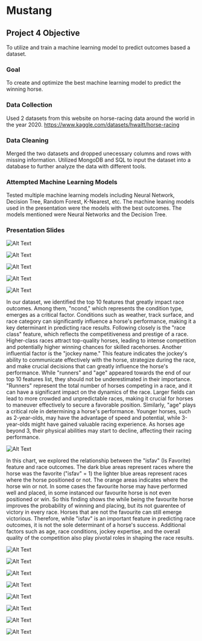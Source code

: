 # Mustang
## Project 4 Objective
To utilize and train a machine learning model to predict outcomes based a dataset.

### Goal
To create and optimize the best machine learning model to predict the winning horse.

### Data Collection
Used 2 datasets from this website on horse-racing data around the world in the year 2020.
https://www.kaggle.com/datasets/hwaitt/horse-racing

### Data Cleaning
Merged the two datasets and dropped unecessary columns and rows with missing information. Utilized MongoDB and SQL to input the dataset into a database to further analyze the data with different tools.

### Attempted Machine Learning Models
Tested multiple machine learning models including Neural Network, Decision Tree, Random Forest, K-Nearest, etc. The machine leaning models used in the presentation were the models with the best outcomes. The models mentioned were Neural Networks and the Decision Tree.

### Presentation Slides
![Alt Text](https://github.com/hiromimiyata/Mustang/blob/main/Presentation_Slides/%E3%82%B9%E3%82%AF%E3%83%AA%E3%83%BC%E3%83%B3%E3%82%B7%E3%83%A7%E3%83%83%E3%83%88%202023-07-23%2010.23.09.png)

![Alt Text](https://github.com/hiromimiyata/Mustang/blob/main/Presentation_Slides/%E3%82%B9%E3%82%AF%E3%83%AA%E3%83%BC%E3%83%B3%E3%82%B7%E3%83%A7%E3%83%83%E3%83%88%202023-07-23%2011.11.50.png)

![Alt Text](https://github.com/hiromimiyata/Mustang/blob/main/Presentation_Slides/%E3%82%B9%E3%82%AF%E3%83%AA%E3%83%BC%E3%83%B3%E3%82%B7%E3%83%A7%E3%83%83%E3%83%88%202023-07-23%2010.24.01.png)

![Alt Text](https://github.com/hiromimiyata/Mustang/blob/main/Presentation_Slides/%E3%82%B9%E3%82%AF%E3%83%AA%E3%83%BC%E3%83%B3%E3%82%B7%E3%83%A7%E3%83%83%E3%83%88%202023-07-23%2010.24.15.png)

![Alt Text](https://github.com/hiromimiyata/Mustang/blob/main/Presentation_Slides/%E3%82%B9%E3%82%AF%E3%83%AA%E3%83%BC%E3%83%B3%E3%82%B7%E3%83%A7%E3%83%83%E3%83%88%202023-07-23%2011.14.26.png)

 In our dataset, we identified the top 10 features that greatly impact race outcomes. Among them, "ncond," which represents the condition type, emerges as a critical factor. Conditions such as weather, track surface, and race category can significantly influence a horse's performance, making it a key determinant in predicting race results.
Following closely is the "race class" feature, which reflects the competitiveness and prestige of a race. Higher-class races attract top-quality horses, leading to intense competition and potentially higher winning chances for skilled racehorses.
Another influential factor is the "jockey name." This feature indicates the jockey's ability to communicate effectively with the horse, strategize during the race, and make crucial decisions that can greatly influence the horse's performance.
While "runners" and "age" appeared towards the end of our top 10 features list, they should not be underestimated in their importance. "Runners" represent the total number of horses competing in a race, and it can have a significant impact on the dynamics of the race. Larger fields can lead to more crowded and unpredictable races, making it crucial for horses to maneuver effectively to secure a favorable position. Similarly, "age" plays a critical role in determining a horse's performance. Younger horses, such as 2-year-olds, may have the advantage of speed and potential, while 3-year-olds might have gained valuable racing experience. As horses age beyond 3, their physical abilities may start to decline, affecting their racing performance.

![Alt Text](https://github.com/hiromimiyata/Mustang/blob/main/Presentation_Slides/%E3%82%B9%E3%82%AF%E3%83%AA%E3%83%BC%E3%83%B3%E3%82%B7%E3%83%A7%E3%83%83%E3%83%88%202023-07-23%2011.02.53.png)

In this chart, we explored the relationship between the "isfav" (Is Favorite) feature and race outcomes. The dark blue areas represent races where the horse was the favorite ("isfav" = 1) the lighter blue areas represent races where the horse positioned or not. The orange areas indicates where the horse win or not. In some cases the favourite horse may have performed well and placed, in some instanced our favourite horse is not even positioned or win. So this finding shows the while being the favourite horse improves the probability of winning and placing, but its not guarentee of victory in every race. Horses that are not the favourite can still emerge victorious. Therefore, while "isfav" is an important feature in predicting race outcomes, it is not the sole determinant of a horse's success. Additional factors such as age, race conditions, jockey expertise, and the overall quality of the competition also play pivotal roles in shaping the race results.

![Alt Text](https://github.com/hiromimiyata/Mustang/blob/main/Presentation_Slides/%E3%82%B9%E3%82%AF%E3%83%AA%E3%83%BC%E3%83%B3%E3%82%B7%E3%83%A7%E3%83%83%E3%83%88%202023-07-23%2011.03.46.png)

![Alt Text](https://github.com/hiromimiyata/Mustang/blob/main/Presentation_Slides/%E3%82%B9%E3%82%AF%E3%83%AA%E3%83%BC%E3%83%B3%E3%82%B7%E3%83%A7%E3%83%83%E3%83%88%202023-07-23%2011.04.05.png)

![Alt Text](https://github.com/hiromimiyata/Mustang/blob/main/Presentation_Slides/%E3%82%B9%E3%82%AF%E3%83%AA%E3%83%BC%E3%83%B3%E3%82%B7%E3%83%A7%E3%83%83%E3%83%88%202023-07-23%2011.04.15.png)

![Alt Text](https://github.com/hiromimiyata/Mustang/blob/main/Presentation_Slides/%E3%82%B9%E3%82%AF%E3%83%AA%E3%83%BC%E3%83%B3%E3%82%B7%E3%83%A7%E3%83%83%E3%83%88%202023-07-23%2011.04.35.png)

![Alt Text](https://github.com/hiromimiyata/Mustang/blob/main/Presentation_Slides/%E3%82%B9%E3%82%AF%E3%83%AA%E3%83%BC%E3%83%B3%E3%82%B7%E3%83%A7%E3%83%83%E3%83%88%202023-07-23%2011.04.35.png)



![Alt Text](https://github.com/hiromimiyata/Mustang/blob/main/Presentation_Slides/%E3%82%B9%E3%82%AF%E3%83%AA%E3%83%BC%E3%83%B3%E3%82%B7%E3%83%A7%E3%83%83%E3%83%88%202023-07-23%2011.05.13.png)

![Alt Text](https://github.com/hiromimiyata/Mustang/blob/main/Presentation_Slides/%E3%82%B9%E3%82%AF%E3%83%AA%E3%83%BC%E3%83%B3%E3%82%B7%E3%83%A7%E3%83%83%E3%83%88%202023-07-23%2011.05.50.png)

![Alt Text](https://github.com/hiromimiyata/Mustang/blob/main/Presentation_Slides/%E3%82%B9%E3%82%AF%E3%83%AA%E3%83%BC%E3%83%B3%E3%82%B7%E3%83%A7%E3%83%83%E3%83%88%202023-07-23%2011.06.03.png)


